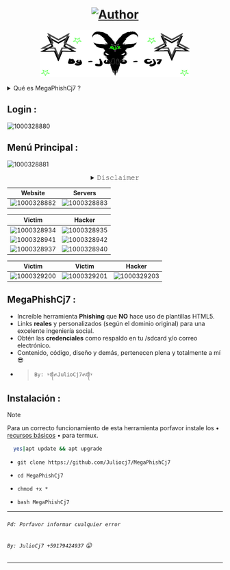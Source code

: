 <!--  
♤♡◇♧♤♡◇♧♤♡◇♧♤♡◇♧♤♡◇♧♤♡◇♧♤♡◇♧♤♡◇♧♤♡◇♧

𝙸𝙼𝙿𝙾𝚁𝚃𝙰𝙽𝚃𝙴 !!!

𝙳𝙴𝙹𝙰 𝙳𝙴 𝙲𝙾𝙿𝙸𝙰𝚁𝙼𝙴 𝙷𝙰𝚂𝚃𝙰 𝙴𝙻 𝚁𝙴𝙰𝙳𝙼𝙴.𝚖𝚍 𝙸𝙽𝙼𝚄𝙽𝙳𝙾 𝙰𝙽𝙸𝙼𝙰𝙻 !!!
𝚂𝙴 𝙾𝚁𝙸𝙶𝙸𝙽𝙰𝙻 𝚈 𝙳𝙴𝙹𝙰 𝙳𝙴 𝚁𝙾𝙱𝙰𝚁 𝚂𝙲𝚁𝙸𝙿𝚃𝚂 𝚈 𝙴𝚂𝚃𝙸𝙻𝙾𝚂 𝙰 𝙾𝚃𝚁𝙾𝚂 !!!

♤♡◇♧♤♡◇♧♤♡◇♧♤♡◇♧♤♡◇♧♤♡◇♧♤♡◇♧♤♡◇♧♤♡◇♧
-->

<h1 align="center"><a href="https://github.com/Juliocj7"><img title="Author" src="https://img.shields.io/badge/Author-𖤐 𝙹𝚞𝚕𝚒𝚘 𝙲𝚓7 𖤐-svg?style=flat&color=000000&logo=github"></a></h1>

<p align="center"><img src="https://github.com/Juliocj7/Juliocj7/blob/main/InicioCj72.gif" width="350" height="110"/> </p>

 
<details>
<summary> Qué es MegaPhishCj7 ? </summary>
<br>

 - MegaPhishCj7 es mi herramienta privada de phishing que NO hace uso de plantillas HTML5... 100% funcional !!!.
 - Inicio de creación >> 20 de septiembre del 2021.
 - Fin de la creación >> 2 de octubre del 2021.

</details>


## Login :
![1000328880](https://github.com/Juliocj7/MegaPhishCj7/assets/81049859/47d9ac2a-0984-40a9-867e-49efe0e96313)

## Menú Principal :
![1000328881](https://github.com/Juliocj7/MegaPhishCj7/assets/81049859/cc821fdb-3984-4b6f-ac6d-17c34e478c50)

<div align="justify">
  <details align="center">
    <summary> 𝙳𝚒𝚜𝚌𝚕𝚊𝚒𝚖𝚎𝚛 </summary>
    <img src= "https://github.com/Juliocj7/Juliocj7/blob/main/BarCj7.gif" />
    <br>
    <samp>
Descargo de responsabilidad legal: Esta herramienta está desarrollada sólo con fines educativos. Aquí se demuestra cómo funciona el phishing. Si alguien quiere obtener acceso no autorizado a las credenciales o a alguna característica del dispositivo de alguien, puede intentarlo bajo su propio riesgo. Usted tiene sus propias responsabilidades y es responsable de cualquier daño o violación de las leyes por parte de esta herramienta. ¡El autor no es responsable del mal uso de MegaPhishCj7!
    </samp>
    <br>
    <img src= "https://github.com/Juliocj7/Juliocj7/blob/main/BarCj7.gif" />
  </details>
</div>

|Website|Servers|
|-------|-------|
|![1000328882](https://github.com/Juliocj7/MegaPhishCj7/assets/81049859/f483e95c-a1fc-4555-a212-0a5104254e6d)|![1000328883](https://github.com/Juliocj7/MegaPhishCj7/assets/81049859/fe918e13-8929-4a0b-af2b-5eefca303bc1)|

|Victim|Hacker|
|-------|-------|
|![1000328934](https://github.com/Juliocj7/MegaPhishCj7/assets/81049859/9e214af5-1001-4450-8531-86100c37ce6c)|![1000328935](https://github.com/Juliocj7/MegaPhishCj7/assets/81049859/fd86d39e-d2a1-4c10-a2ea-9175e56b3af8)|
|![1000328941](https://github.com/Juliocj7/MegaPhishCj7/assets/81049859/80adcaf8-f579-4093-8d1f-b79881873d8e)|![1000328942](https://github.com/Juliocj7/MegaPhishCj7/assets/81049859/2ed601dd-48ae-4b22-a6d4-dbb9ebf50408)|
|![1000328937](https://github.com/Juliocj7/MegaPhishCj7/assets/81049859/b133bc95-469e-4ce9-9002-0701b86b1ba5)|![1000328940](https://github.com/Juliocj7/MegaPhishCj7/assets/81049859/2fe91ab3-bdb3-4514-b063-d8927e52cabc)|

|Victim|Victim|Hacker|
|-------|-------|-------|
|![1000329200](https://github.com/Juliocj7/MegaPhishCj7/assets/81049859/3983d89a-16a2-4cd7-8386-80931d2a43e0)|![1000329201](https://github.com/Juliocj7/MegaPhishCj7/assets/81049859/7607d634-521e-4428-ac79-c1754be59219)|![1000329203](https://github.com/Juliocj7/MegaPhishCj7/assets/81049859/508b9d1f-fe9e-4538-8fa7-de6e1a0c1434)|

## MegaPhishCj7 :
* Increíble herramienta **Phishing** que **NO** hace uso de plantillas HTML5.
* Links **reales** y personalizados (según el dominio original) para una excelente ingeniería social.
* Obtén las **credenciales** como respaldo en tu /sdcard y/o correo electrónico.
* Contenido, código, diseño y demás, pertenecen plena y totalmente a mí :sunglasses:
- > ` By: ⍣᭕ᬁ᭖JulioCj7᭖᭕ᬁ⍣ `

## Instalación :
> [!NOTE]  
> Para un correcto funcionamiento de esta herramienta porfavor instale los • [recursos básicos](https://github.com/Juliocj7/UtilsCj7) • para termux.

```bash
  yes|apt update && apt upgrade
```

* `git clone https://github.com/Juliocj7/MegaPhishCj7`

* `cd MegaPhishCj7`

* `chmod +x *`

* `bash MegaPhishCj7`

---
###### `Pd: Porfavor informar cualquier error`
###### `By: JulioCj7 +59179424937` :stuck_out_tongue_winking_eye:
---

